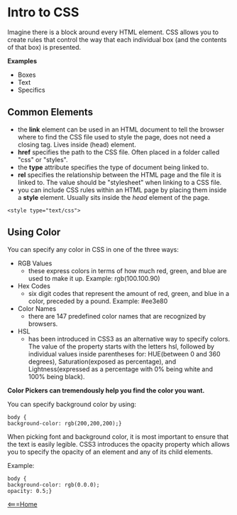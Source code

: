 # Intro to CSS

Imagine there is a block around every HTML element. CSS allows you to create rules that control the way that each individual box (and the contents of that box) is presented.

**Examples**

* Boxes
* Text
* Specifics

## Common Elements

* the **link** element can be used in an HTML document to tell the browser where to find the CSS file used to style the page, does not need a closing tag. Lives inside (head) element.
* **href** specifies the path to the CSS file. Often placed in a folder called "css" or "styles".
* the **type** attribute specifies the type of document being linked to.
* **rel** specifies the relationship between the HTML page and the file it is linked to. The value should be "stylesheet" when linking to a CSS file.
* you can include CSS rules within an HTML page by placing them inside a **style** element. Usually sits inside the *head* element of the page.

```text
<style type="text/css">
```

## Using Color

You can specify any color in CSS in one of the three ways:

- RGB Values
    - these express colors in terms of how much red, green, and blue are used to make it up. Example: rgb(100.100.90)
- Hex Codes
    - six digit codes that represent the amount of red, green, and blue in a color, preceded by a pound. Example: #ee3e80
- Color Names
    - there are 147 predefined color names that are recognized by browsers.
- HSL
    - has been introduced in CSS3 as an alternative way to specify colors. The value of the property starts with the letters hsl, followed by individual values inside parentheses for: HUE(between 0 and 360 degrees), Saturation(exposed as percentage), and Lightness(expressed as a percentage with 0% being white and 100% being black).

**Color Pickers can tremendously help you find the color you want.**

You can specify background color by using:
```text
body {
background-color: rgb(200,200,200);}
```

When picking font and background color, it is most important to ensure that the text is easily legible. CSS3 introduces the opacity property which allows you to specify the opacity of an element and any of its child elements.

Example:
```text
body {
background-color: rgb(0.0.0);
opacity: 0.5;}
```
[<===Home](README.md)